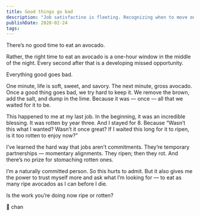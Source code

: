 ```yaml
---
title: Good things go bad
description: "Job satisfactino is fleeting. Recognizing when to move on, using avocados as a relatable metaphor."
publishDate: 2020-02-24
tags:
---
```


There’s no good time to eat an avocado.

Rather, the right time to eat an avocado is a one-hour window in the middle of the night. Every second after that is a developing missed opportunity.

Everything good goes bad.

One minute, life is soft, sweet, and savory. The next minute, gross avocado.
Once a good thing goes bad, we try hard to keep it. We remove the brown, add the salt, and dump in the lime. Because it was — once — all that we waited for it to be.

This happened to me at my last job. In the beginning, it was an incredible blessing. It was rotten by year three. And I stayed for 8. Because “Wasn’t this what I wanted? Wasn’t it once great? If I waited this long for it to ripen, is it too rotten to enjoy now?”

I’ve learned the hard way that jobs aren’t commitments. They’re temporary partnerships — momentary alignments. They ripen; then they rot. And there’s no prize for stomaching rotten ones.

I’m a naturally committed person. So this hurts to admit. But it also gives me the power to trust myself more and ask what I’m looking for — to eat as many ripe avocados as I can before I die.

Is the work you’re doing now ripe or rotten?

🥑 chan
